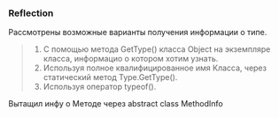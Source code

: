 ### Reflection
Рассмотрены возможные варианты получения информации о типе.  
> 1. С помощью метода GetType() класса Object на экземпляре класса, информацио о котором хотим узнать.  
> 2. Используя полное квалифицированное имя Класса, через статический метод Type.GetType().    
> 3. Используя оператор typeof().

Вытащил инфу о Методе через  abstract class MethodInfo
